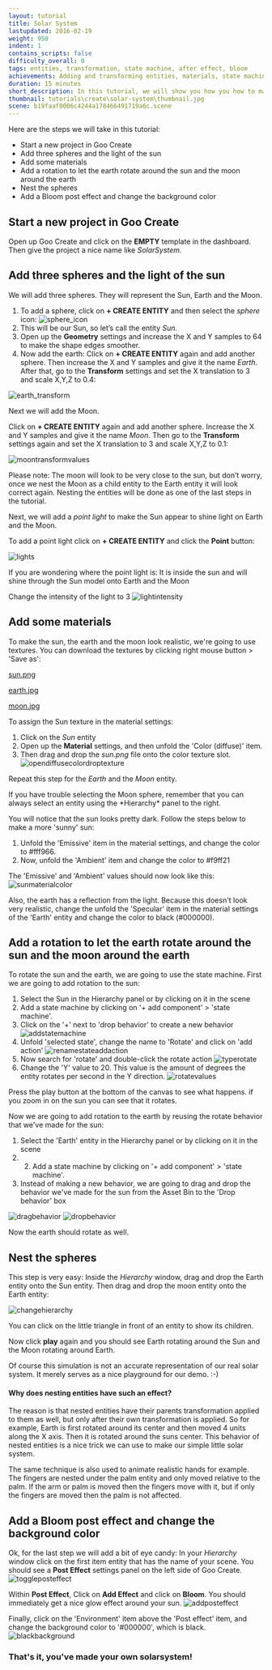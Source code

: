```yaml
---
layout: tutorial
title: Solar System
lastupdated: 2016-02-19
weight: 950
indent: 1
contains_scripts: false
difficulty_overall: 0
tags: entities, transformation, state machine, after effect, bloom
achievements: Adding and transforming entities, materials, state machine, hierarchy, after effects
duration: 15 minutes
short_description: In this tutorial, we will show you how you how to make a solar system by using the state machine.
thumbnail: tutorials\create\solar-system\thumbnail.jpg
scene: b19faaf0006c4244a178466491719a6c.scene
---
```

Here are the steps we will take in this tutorial:

*   Start a new project in Goo Create
*   Add three spheres and the light of the sun
*   Add some materials
*   Add a rotation to let the earth rotate around the sun and the moon around the earth
*   Nest the spheres
*   Add a Bloom post effect and change the background color

## Start a new project in Goo Create

Open up Goo Create and click on the **EMPTY** template in the dashboard. Then give the project a nice name like _SolarSystem._

## Add three spheres and the light of the sun

We will add three spheres. They will represent the Sun, Earth and the Moon.

1. To add a sphere, click on **+ CREATE ENTITY** and then select the _sphere_ icon:
  ![sphere_icon](sphere_icon.png)
2. This will be our Sun, so let’s call the entity _Sun._
3. Open up the **Geometry** settings and increase the X and Y samples to 64 to make the shape edges smoother.
4. Now add the earth: Click on **+ CREATE ENTITY** again and add another sphere. Then increase the X and Y samples and give it the name _Earth_. After that, go to the **Transform** settings and set the X translation to 3 and scale X,Y,Z to 0.4:

![earth_transform](earthtransformvalues.jpg)

Next we will add the Moon.

Click on **+ CREATE ENTITY** again and add another sphere. Increase the X and Y samples and give it the name _Moon_. Then go to the **Transform** settings again and set the X translation to 3 and scale X,Y,Z to 0.1:

![moontransformvalues](moontransformvalues.jpg)

<div class="alert alert-info" role="alert">Please note: The moon will look to be very close to the sun, but don’t worry, once we nest the Moon as a child entity to the Earth entity it will look correct again. Nesting the entities will be done as one of the last steps in the tutorial.</div>

Next, we will add a _point light_ to make the Sun appear to shine light on Earth and the Moon.

To add a point light click on **+ CREATE ENTITY** and click the **Point** button:

![lights](lights.jpg)

<div class="alert alert-info" role="alert">If you are wondering where the point light is: It is inside the sun and will shine through the Sun model onto Earth and the Moon</div>

Change the intensity of the light to 3
![lightintensity](lightintensity.gif)


## Add some materials

To make the sun, the earth and the moon look realistic, we're going to use textures. You can download the textures by clicking right mouse button > 'Save as':

[sun.png](sun.png)

[earth.jpg](earth.jpg)

[moon.jpg](moon.jpg)

To assign the Sun texture in the material settings:

1. Click on the _Sun_ entity
2. Open up the **Material** settings, and then unfold the 'Color (diffuse)' item.
3. Then drag and drop the _sun.png_ file onto the color texture slot.
  ![opendiffusecolordroptexture](opendiffusecolordroptexture.gif)

Repeat this step for the _Earth_ and the _Moon_ entity.

<div class="alert alert-info" role="alert">If you have trouble selecting the Moon sphere, remember that you can always select an entity using the *Hierarchy* panel to the right.</div>

You will notice that the sun looks pretty dark. Follow the steps below to make a more 'sunny' sun:

1. Unfold the 'Emissive' item in the material settings, and change the color to #fff966.
2. Now, unfold the 'Ambient' item and change the color to #f9ff21

The 'Emissive' and 'Ambient' values should now look like this:
![sunmaterialcolor](sunmaterialcolor.jpg)

Also, the earth has a reflection from the light. Because this doesn't look very realistic, change the unfold the 'Specular' item in the material settings of the 'Earth' entity and change the color to black (#000000).

## Add a rotation to let the earth rotate around the sun and the moon around the earth

To rotate the sun and the earth, we are going to use the state machine. First we are going to add rotation to the sun:

1. Select the Sun in the Hierarchy panel or by clicking on it in the scene
2. Add a state machine by clicking on '+ add component' > 'state machine'.
3. Click on the '+' next to 'drop behavior' to create a new behavior
  ![addstatemachine](addstatemachine.gif)
4. Unfold 'selected state', change the name to 'Rotate' and click on 'add action'
  ![renamestateaddaction](renamestateaddaction.gif)
5. Now search for 'rotate' and double-click the rotate action
  ![typerotate](typerotate.gif)
6. Change the 'Y' value to 20. This value is the amount of degrees the entity rotates per second in the Y direction.
  ![rotatevalues](rotatevalues.jpg)

Press the play button at the bottom of the canvas to see what happens. if you zoom in on the sun you can see that it rotates.

Now we are going to add rotation to the earth by reusing the rotate behavior that we've made for the sun:

1. Select the 'Earth' entity in the Hierarchy panel or by clicking on it in the scene
2. 2. Add a state machine by clicking on '+ add component' > 'state machine'.
3. Instead of making a new behavior, we are going to drag and drop the behavior we've made for the sun from the Asset Bin to the 'Drop behavior' box

![dragbehavior](dragbehavior.gif)
![dropbehavior](dropbehavior.gif)

Now the earth should rotate as well.

## Nest the spheres

This step is very easy: Inside the _Hierarchy_ window, drag and drop the Earth entity onto the Sun entity. Then drag and drop the moon entity onto the Earth entity:

![changehierarchy](changehierarchy.gif)


<div class="alert alert-info" role="alert">You can click on the little triangle in front of an entity to show its children.</div>

Now click **play** again and you should see Earth rotating around the Sun and the Moon rotating around Earth.

<div class="alert alert-info" role="alert">Of course this simulation is not an accurate representation of our real solar system. It merely serves as a nice playground for our demo. :-)</div>

#### Why does nesting entities have such an effect?

The reason is that nested entities have their parents transformation applied to them as well, but only after their own transformation is applied. So for example, Earth is first rotated around its center and then moved 4 units along the X axis. Then it is rotated around the suns center. This behavior of nested entities is a nice trick we can use to make our simple little solar system.

<div class="alert alert-info" role="alert">The same technique is also used to animate realistic hands for example. The fingers are nested under the palm entity and only moved relative to the palm. If the arm or palm is moved then the fingers move with it, but if only the fingers are moved then the palm is not affected.</div>

## Add a Bloom post effect and change the background color

Ok, for the last step we will add a bit of eye candy: In your _Hierarchy_ window click on the first item entity that has the name of your scene. You should see a **Post Effect** settings panel on the left side of Goo Create.
![toggleposteffect](toggleposteffect.gif)

Within **Post Effect**, Click on **Add Effect** and click on **Bloom**. You should immediately get a nice glow effect around your sun.
![addposteffect](addposteffect.gif)

Finally, click on the 'Environment' item above the 'Post effect' item, and change the background color to '#000000', which is black.
![blackbackground](blackbackground.gif)

### That's it, you've made your own solarsystem!
